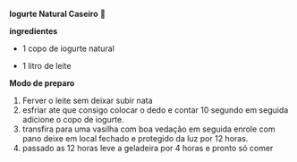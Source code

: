 **Iogurte Natural Caseiro** :milk_glass:

**ingredientes**

- 1 copo de iogurte natural 

- 1 litro de leite 

 **Modo de preparo**

1. Ferver o leite sem deixar subir nata
2. esfriar ate que consigo colocar o dedo e contar 10 segundo em seguida adicione o copo de iogurte.
3. transfira para uma vasilha com boa vedação em seguida enrole com pano deixe em local fechado e protegido da luz por 12 horas.
4. passado as 12 horas leve a geladeira por 4 horas e pronto só comer 

